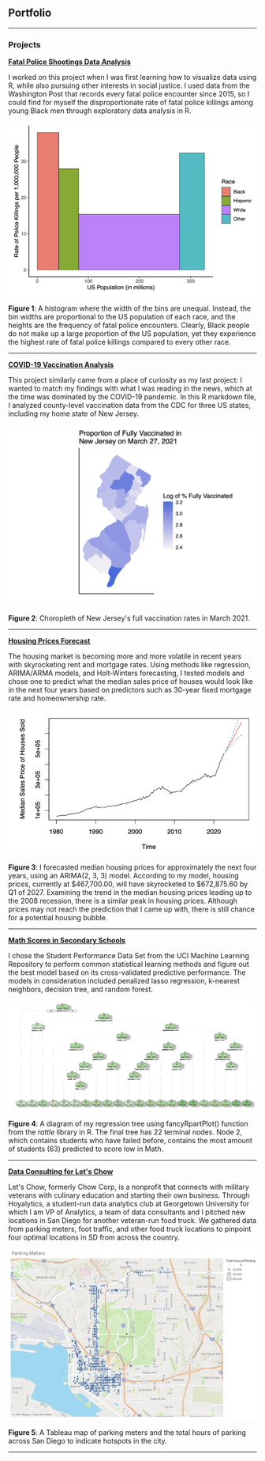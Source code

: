 ## Portfolio

---

### Projects

**[Fatal Police Shootings Data Analysis](/pdf/FPS.pdf)**

I worked on this project when I was first learning how to visualize data using R, while also pursuing other interests in social justice. I used data from the Washington Post that records every fatal police encounter since 2015, so I could find for myself the disproportionate rate of fatal police killings among young Black men through exploratory data analysis in R.

<img src="images/Screen Shot 2023-09-05 at 4.34.17 PM.png"/>

**Figure 1**: A histogram where the width of the bins are unequal. Instead, the bin widths are proportional to the US population of each race, and the heights are the frequency of fatal police encounters. Clearly, Black people do not make up a large proportion of the US population, yet they experience the highest rate of fatal police killings compared to every other race.

---
**[COVID-19 Vaccination Analysis](/pdf/Vax.pdf)**

This project similarly came from a place of curiosity as my last project: I wanted to match my findings with what I was reading in the news, which at the time was dominated by the COVID-19 pandemic. In this R markdown file, I analyzed county-level vaccination data from the CDC for three US states, including my home state of New Jersey.

<img src="images/Screen Shot 2023-09-05 at 5.15.15 PM.png"/>

**Figure 2**: Choropleth of New Jersey's full vaccination rates in March 2021.

---
**[Housing Prices Forecast](/pdf/Time_Series_Final.pdf)**

The housing market is becoming more and more volatile in recent years with skyrocketing rent and mortgage rates. Using methods like regression, ARIMA/ARMA models, and Holt-Winters forecasting, I tested models and chose one to predict what the median sales price of houses would look like in the next four years based on predictors such as 30-year fixed mortgage rate and homeownership rate.

<img src="images/Screen Shot 2023-09-05 at 4.46.50 PM.png"/>

**Figure 3**: I forecasted median housing prices for approximately the next four years, using an ARIMA(2, 3, 3) model. According to my model, housing prices, currently at $467,700.00, will have skyrocketed to $672,875.60 by Q1 of 2027. Examining the trend in the median housing prices leading up to the 2008 recession, there is a similar peak in housing prices. Although prices may not reach the prediction that I came up with, there is still chance for a potential housing bubble.

---
**[Math Scores in Secondary Schools](/pdf/Math_Scores.pdf)**

I chose the Student Performance Data Set from the UCI Machine Learning Repository to perform common statistical learning methods and figure out the best model based on its cross-validated predictive performance. The models in consideration included penalized lasso regression, k-nearest neighbors, decision tree, and random forest.

<img src="images/Screen Shot 2023-09-05 at 5.07.27 PM.png"/>

**Figure 4**: A diagram of my regression tree using fancyRpartPlot() function from the *rattle* library in R. The final tree has 22 terminal nodes. Node 2, which contains students who have failed before, contains the most amount of students (63) predicted to score low in Math.

---
**[Data Consulting for Let's Chow](https://www.letschow.org/)**

Let's Chow, formerly Chow Corp, is a nonprofit that connects with military veterans with culinary education and starting their own business. Through Hoyalytics, a student-run data analytics club at Georgetown University for which I am VP of Analytics, a team of data consultants and I pitched new locations in San Diego for another veteran-run food truck. We gathered data from parking meters, foot traffic, and other food truck locations to pinpoint four optimal locations in SD from across the country.

<img src="images/Screen Shot 2023-09-05 at 5.14.31 PM.png"/>

**Figure 5**: A Tableau map of parking meters and the total hours of parking across San Diego to indicate hotspots in the city.

---
